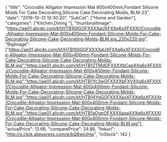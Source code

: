 {
	"title": "Crocodile Alligator Impression Mat 600x400mm,Fondant Silicone Molds For Cake Decorating,Silicone Cake Decorating Molds, BLM-23",
	"date": "2018-10-31 10:30:20",
	"SubCat": ["Home and Garden"],
	"categories": ["Kitchen,Dining "],
	"thumbnailImage": "https://ae01.alicdn.com/kf/HTB1I0IGOFXXXXaUXFXXq6xXFXXXl/Crocodile-Alligator-Impression-Mat-600x400mm-Fondant-Silicone-Molds-For-Cake-Decorating-Silicone-Cake-Decorating-Molds-BLM.jpg_220x220.jpg",
	"BigImage": ["https://ae01.alicdn.com/kf/HTB1I0IGOFXXXXaUXFXXq6xXFXXXl/Crocodile-Alligator-Impression-Mat-600x400mm-Fondant-Silicone-Molds-For-Cake-Decorating-Silicone-Cake-Decorating-Molds-BLM.jpg","https://ae01.alicdn.com/kf/HTB1ZTMdOFXXXXbCapXXq6xXFXXXJ/Crocodile-Alligator-Impression-Mat-600x400mm-Fondant-Silicone-Molds-For-Cake-Decorating-Silicone-Cake-Decorating-Molds-BLM.jpg","https://ae01.alicdn.com/kf/HTB1Yc3wOFXXXXbFXVXXq6xXFXXX1/Crocodile-Alligator-Impression-Mat-600x400mm-Fondant-Silicone-Molds-For-Cake-Decorating-Silicone-Cake-Decorating-Molds-BLM.jpg","https://ae01.alicdn.com/kf/HTB14YgGOFXXXXaxXFXXq6xXFXXXt/Crocodile-Alligator-Impression-Mat-600x400mm-Fondant-Silicone-Molds-For-Cake-Decorating-Silicone-Cake-Decorating-Molds-BLM.jpg","https://ae01.alicdn.com/kf/HTB1aOgpOFXXXXaqaXXXq6xXFXXXI/Crocodile-Alligator-Impression-Mat-600x400mm-Fondant-Silicone-Molds-For-Cake-Decorating-Silicone-Cake-Decorating-Molds-BLM.jpg"],
	"actualPrice": 13.68,
	"comparePrice": 24.88,
	"linkurl": "http://s.click.aliexpress.com/e/bQ6wiUHw",
	"inStock": 142
}
